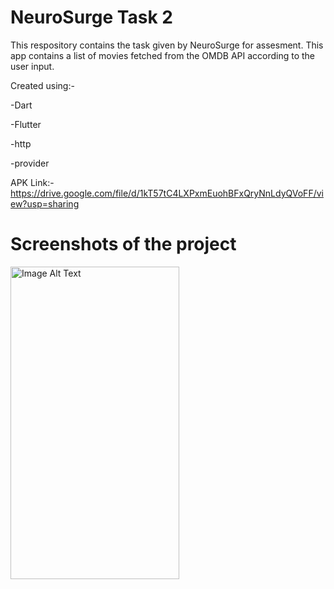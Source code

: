 # NeuroSurge Task 2

This respository contains the task given by NeuroSurge for assesment. This app contains a list of movies fetched from the OMDB API according to the user input.

Created using:- 

-Dart

-Flutter

-http

-provider


APK Link:- https://drive.google.com/file/d/1kT57tC4LXPxmEuohBFxQryNnLdyQVoFF/view?usp=sharing

# Screenshots of the project

<img src="https://drive.google.com/uc?export=view&id=10kLI4IkxL6LPQNW9fTfUJhaq3e0AUtim" alt="Image Alt Text" width="270" height="500">








